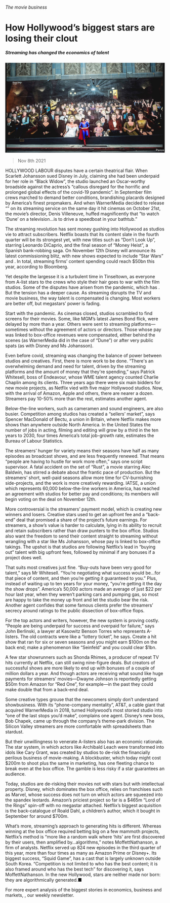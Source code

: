 ###### The movie business

# How Hollywood’s biggest stars are losing their clout 

##### Streaming has changed the economics of talent 

![image](images/20211113_wbp001.jpg) 

> Nov 8th 2021 

HOLLYWOOD LABOUR disputes have a certain theatrical flair. When Scarlett Johansson sued Disney in July, claiming she had been underpaid for her role in “Black Widow”, the studio launched an Oscar-worthy broadside against the actress’s “callous disregard for the horrific and prolonged global effects of the covid-19 pandemic”. In September film crews marched to demand better conditions, brandishing placards designed by America’s finest propmakers. And when WarnerMedia decided to release “” on its streaming service on the same day it hit cinemas on October 21st, the movie’s director, Denis Villeneuve, huffed magnificently that “to watch ‘Dune’ on a television…is to drive a speedboat in your bathtub.”

The streaming revolution has sent money gushing into Hollywood as studios vie to attract subscribers. Netflix boasts that its content slate in the fourth quarter will be its strongest yet, with new titles such as “Don’t Look Up”, starring Leonardo DiCaprio, and the final season of “Money Heist”, a Spanish bank-robbing saga. On November 12th Disney will announce its latest commissioning blitz, with new shows expected to include “Star Wars” and . In total, streaming firms’ content spending could reach $50bn this year, according to Bloomberg.


Yet despite the largesse it is a turbulent time in Tinseltown, as everyone from A-list stars to the crews who style their hair goes to war with the film studios. Some of the disputes have arisen from the pandemic, which has . But the tension has a deeper cause. As streaming disrupts the TV and movie business, the way talent is compensated is changing. Most workers are better off, but megastars’ power is fading.

Start with the pandemic. As cinemas closed, studios scrambled to find screens for their movies. Some, like MGM’s latest James Bond flick, were delayed by more than a year. Others were sent to streaming platforms—sometimes without the agreement of actors or directors. Those whose pay was linked to box-office revenues were compensated, either behind the scenes (as WarnerMedia did in the case of “Dune”) or after very public spats (as with Disney and Ms Johansson).

Even before covid, streaming was changing the balance of power between studios and creatives. First, there is more work to be done. “There's an overwhelming demand and need for talent, driven by the streaming platforms and the amount of money that they're spending,” says Patrick Whitesell, boss of Endeavour, whose WME talent agency counted Charlie Chaplin among its clients. Three years ago there were six main bidders for new movie projects, as Netflix vied with five major Hollywood studios. Now, with the arrival of Amazon, Apple and others, there are nearer a dozen. Streamers pay 10-50% more than the rest, estimates another agent.

Below-the-line workers, such as cameramen and sound engineers, are also busier. Competition among studios has created a “sellers’ market”, says Spencer MacDonald of Bectu, a union in Britain, where Netflix makes more shows than anywhere outside North America. In the United States the number of jobs in acting, filming and editing will grow by a third in the ten years to 2030, four times America’s total job-growth rate, estimates the Bureau of Labour Statistics.

The streamers’ hunger for variety means their seasons have half as many episodes as broadcast shows, and are less frequently renewed. That means “people are having to hustle for work more often,” says one script supervisor. A fatal accident on the set of “Rust”, a movie starring Alec Baldwin, has stirred a debate about the frantic pace of production. But the streamers’ short, well-paid seasons allow more time for CV-burnishing side-projects, and the work is more creatively rewarding. IATSE, a union which represents 60,000 below-the-line workers in America, has reached an agreement with studios for better pay and conditions; its members will begin voting on the deal on November 12th.

More controversial is the streamers’ payment model, which is creating new winners and losers. Creative stars used to get an upfront fee and a “back-end” deal that promised a share of the project’s future earnings. For streamers, a show’s value is harder to calculate, lying in its ability to recruit and retain subscribers rather than draw punters to the box office. Studios also want the freedom to send their content straight to streaming without wrangling with a star like Ms Johansson, whose pay is linked to box-office takings. The upshot is that studios are following Netflix’s lead in “buying out” talent with big upfront fees, followed by minimal if any bonuses if a project does well.

That suits most creatives just fine. “Buy-outs have been very good for talent,” says Mr Whitesell. “You’re negotiating what success would be…for that piece of content, and then you’re getting it guaranteed to you.” Plus, instead of waiting up to ten years for your money, “you're getting it the day the show drops”. America’s 50,000 actors made an average of just $22 per hour last year, when they weren’t parking cars and pumping gas, so most are happy to take the money up front and let the studio bear the risk. Another agent confides that some famous clients prefer the streamers’ secrecy around ratings to the public dissection of box-office flops.

For the top actors and writers, however, the new system is proving costly. “People are being underpaid for success and overpaid for failure,” says John Berlinski, a lawyer at Kasowitz Benson Torres who represents A-listers. The old contracts were like a “lottery ticket”, he says. Create a hit show that ran for six or seven seasons and you might earn $100m on the back end; make a phenomenon like “Seinfeld” and you could clear $1bn.

A few star showrunners such as Shonda Rhimes, a producer of repeat TV hits currently at Netflix, can still swing nine-figure deals. But creators of successful shows are more likely to end up with bonuses of a couple of million dollars a year. And though actors are receiving what sound like huge payments for streamers’ movies—Dwayne Johnson is reportedly getting $50m from Amazon for “Red One”, for example—in the past they could make double that from a back-end deal.

Some creative types grouse that the newcomers simply don’t understand showbusiness. With its “phone-company mentality”, AT&amp;T, a cable giant that acquired WarnerMedia in 2018, turned Hollywood’s most storied studio into “one of the last stops you’d make”, complains one agent. Disney’s new boss, Bob Chapek, came up through the company’s theme-park division. The Silicon Valley streamers are more comfortable with spreadsheets than stardust.

But their unwillingness to venerate A-listers also has an economic rationale. The star system, in which actors like Archibald Leach were transformed into idols like Cary Grant, was created by studios to de-risk the financially perilous business of movie-making. A blockbuster, which today might cost $200m to shoot plus the same in marketing, has one fleeting chance to break even at the box office. The gamble is less risky if a star guarantees an audience.

Today, studios are de-risking their movies not with stars but with intellectual property. Disney, which dominates the box office, relies on franchises such as Marvel, whose success does not turn on which actors are squeezed into the spandex leotards. Amazon’s priciest project so far is a $465m “Lord of the Rings” spin-off with no megastar attached. Netflix’s biggest acquisition is the back-catalogue of Roald Dahl, a children’s author, which it bought in September for around $700m.

What’s more, streaming’s approach to generating hits is different. Whereas winning at the box office required betting big on a few mammoth projects, Netflix’s method is “more like a random walk where ‘hits’ are first discovered by their users, then amplified by…algorithms,” notes MoffettNathanson, a firm of analysts. Netflix served up 824 new episodes in the third quarter of this year, more than four times as many as Amazon Prime or Disney+. Its biggest success, “Squid Game”, has a cast that is largely unknown outside South Korea. “Competition is not limited to who has the best content; it is also framed around who has the best tech” for discovering it, says MoffettNathanson. In the new Hollywood, stars are neither made nor born: they are algorithmically generated.■

For more expert analysis of the biggest stories in economics, business and markets, , our weekly newsletter.


